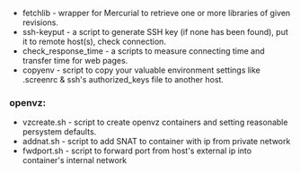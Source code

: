 * fetchlib - wrapper for Mercurial to retrieve one or more libraries of given revisions.
* ssh-keyput - a script to generate SSH key (if none has been found), put it to remote host(s), check connection.
* check_response_time - a scripts to measure connecting time and transfer time for web pages.
* copyenv - script to copy your valuable environment settings like .screenrc & ssh's authorized_keys file to another host.

### openvz: ###

* vzcreate.sh - script to create openvz containers and setting reasonable persystem defaults.
* addnat.sh - script to add SNAT to container with ip from private network
* fwdport.sh - script to forward port from host's external ip into container's internal network
